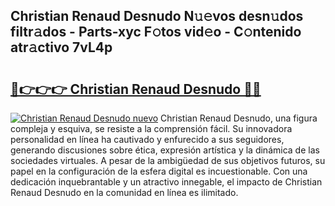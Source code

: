 ## Christian Renaud Desnudo N𝚞𝚎vos desn𝚞dos filtr𝚊dos - Parts-xyc F𝚘tos vid𝚎o - C𝚘ntenido atr𝚊ctivo 7vL4p

# <h2><a href="http://mbadplm.tromn.icu/?c=Christian+Renaud+Desnudo">🔗👉👉👉 Christian Renaud Desnudo 🔗🔗</a></h2>

[![Christian Renaud Desnudo nuevo](https://i.imgur.com/pEAQMta.gif)](http://mbadplm.tromn.icu/?c=Christian+Renaud+Desnudo)
Christian Renaud Desnudo, una figura compleja y esquiva, se resiste a la comprensión fácil. Su innovadora personalidad en línea ha cautivado y enfurecido a sus seguidores, generando discusiones sobre ética, expresión artística y la dinámica de las sociedades virtuales. A pesar de la ambigüedad de sus objetivos futuros, su papel en la configuración de la esfera digital es incuestionable. Con una dedicación inquebrantable y un atractivo innegable, el impacto de Christian Renaud Desnudo en la comunidad en línea es ilimitado.
